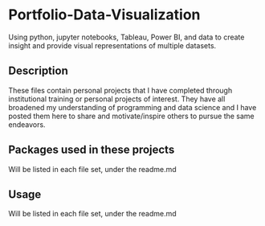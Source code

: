 # Portfolio-Data-Visualization
Using python, jupyter notebooks, Tableau, Power BI, and data to create insight and provide visual representations of multiple datasets.

## Description
These files contain personal projects that I have completed through institutional training or personal projects of interest.  They have all broadened my understanding of programming and data science and I have posted them here to share and motivate/inspire others to pursue the same endeavors. 

## Packages used in these projects
Will be listed in each file set, under the readme.md

## Usage
Will be listed in each file set, under the readme.md
